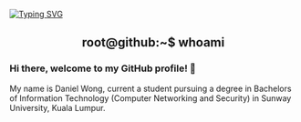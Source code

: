 [![Typing SVG](https://readme-typing-svg.demolab.com?font=Fira+Code&weight=500&size=60&pause=1000&color=00FF5B&center=true&vCenter=true&multiline=true&width=1000&height=100&lines=0xDanW)](https://git.io/typing-svg)

<h2 align='center'> root@github:~$ whoami </h2>

### Hi there, welcome to my GitHub profile! 👋

My name is Daniel Wong, current a student pursuing a degree in Bachelors of Information Technology (Computer Networking and Security) in Sunway University, Kuala Lumpur.

